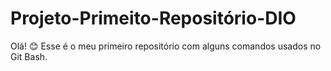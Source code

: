 # Projeto-Primeito-Repositório-DIO
Olá! 😊
Esse é o meu primeiro repositório com alguns comandos usados no Git Bash. 
